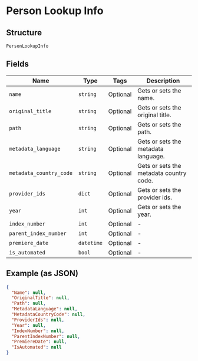 
# Person Lookup Info

## Structure

`PersonLookupInfo`

## Fields

| Name | Type | Tags | Description |
|  --- | --- | --- | --- |
| `name` | `string` | Optional | Gets or sets the name. |
| `original_title` | `string` | Optional | Gets or sets the original title. |
| `path` | `string` | Optional | Gets or sets the path. |
| `metadata_language` | `string` | Optional | Gets or sets the metadata language. |
| `metadata_country_code` | `string` | Optional | Gets or sets the metadata country code. |
| `provider_ids` | `dict` | Optional | Gets or sets the provider ids. |
| `year` | `int` | Optional | Gets or sets the year. |
| `index_number` | `int` | Optional | - |
| `parent_index_number` | `int` | Optional | - |
| `premiere_date` | `datetime` | Optional | - |
| `is_automated` | `bool` | Optional | - |

## Example (as JSON)

```json
{
  "Name": null,
  "OriginalTitle": null,
  "Path": null,
  "MetadataLanguage": null,
  "MetadataCountryCode": null,
  "ProviderIds": null,
  "Year": null,
  "IndexNumber": null,
  "ParentIndexNumber": null,
  "PremiereDate": null,
  "IsAutomated": null
}
```

